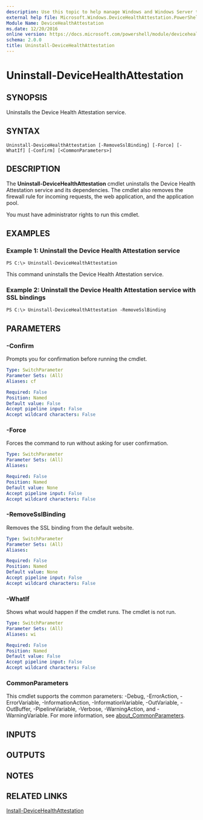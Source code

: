 ```yaml
---
description: Use this topic to help manage Windows and Windows Server technologies with Windows PowerShell.
external help file: Microsoft.Windows.DeviceHealthAttestation.PowerShell.dll-Help.xml
Module Name: DeviceHealthAttestation
ms.date: 12/20/2016
online version: https://docs.microsoft.com/powershell/module/devicehealthattestation/uninstall-devicehealthattestation?view=windowsserver2016-ps&wt.mc_id=ps-gethelp
schema: 2.0.0
title: Uninstall-DeviceHealthAttestation
---
```


# Uninstall-DeviceHealthAttestation

## SYNOPSIS
Uninstalls the Device Health Attestation service.

## SYNTAX

```
Uninstall-DeviceHealthAttestation [-RemoveSslBinding] [-Force] [-WhatIf] [-Confirm] [<CommonParameters>]
```

## DESCRIPTION
The **Uninstall-DeviceHealthAttestation** cmdlet uninstalls the Device Health Attestation service and its dependencies.
The cmdlet also removes the firewall rule for incoming requests, the web application, and the application pool.

You must have administrator rights to run this cmdlet.

## EXAMPLES

### Example 1: Uninstall the Device Health Attestation service
```
PS C:\> Uninstall-DeviceHealthAttestation
```

This command uninstalls the Device Health Attestation service.

### Example 2: Uninstall the Device Health Attestation service with SSL bindings
```
PS C:\> Uninstall-DeviceHealthAttestation -RemoveSslBinding
```

## PARAMETERS

### -Confirm
Prompts you for confirmation before running the cmdlet.

```yaml
Type: SwitchParameter
Parameter Sets: (All)
Aliases: cf

Required: False
Position: Named
Default value: False
Accept pipeline input: False
Accept wildcard characters: False
```

### -Force
Forces the command to run without asking for user confirmation.

```yaml
Type: SwitchParameter
Parameter Sets: (All)
Aliases: 

Required: False
Position: Named
Default value: None
Accept pipeline input: False
Accept wildcard characters: False
```

### -RemoveSslBinding
Removes the SSL binding from the default website.

```yaml
Type: SwitchParameter
Parameter Sets: (All)
Aliases: 

Required: False
Position: Named
Default value: None
Accept pipeline input: False
Accept wildcard characters: False
```

### -WhatIf
Shows what would happen if the cmdlet runs.
The cmdlet is not run.

```yaml
Type: SwitchParameter
Parameter Sets: (All)
Aliases: wi

Required: False
Position: Named
Default value: False
Accept pipeline input: False
Accept wildcard characters: False
```

### CommonParameters
This cmdlet supports the common parameters: -Debug, -ErrorAction, -ErrorVariable, -InformationAction, -InformationVariable, -OutVariable, -OutBuffer, -PipelineVariable, -Verbose, -WarningAction, and -WarningVariable. For more information, see [about_CommonParameters](https://go.microsoft.com/fwlink/?LinkID=113216).

## INPUTS

## OUTPUTS

## NOTES

## RELATED LINKS

[Install-DeviceHealthAttestation](./Install-DeviceHealthAttestation.md)

